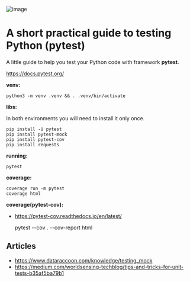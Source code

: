 ![image](https://user-images.githubusercontent.com/1257048/204163799-a6a9e866-1ca8-4c72-8cf5-26217e3526c5.png)

# A short practical guide to testing Python (pytest)

A little guide to help you test your Python code with framework __pytest__.

https://docs.pytest.org/


__venv:__

    python3 -m venv .venv && . .venv/bin/activate

__libs:__

In both environments you will need to install it only once.

    pip install -U pytest
    pip install pytest-mock
    pip install pytest-cov
    pip install requests

__running:__

    pytest

__coverage:__

    coverage run -m pytest
    coverage html

__coverage(pytest-cov):__

- https://pytest-cov.readthedocs.io/en/latest/

    pytest --cov . --cov-report html


## Articles

- https://www.dataraccoon.com/knowledge/testing_mock
- https://medium.com/worldsensing-techblog/tips-and-tricks-for-unit-tests-b35af5ba79b1